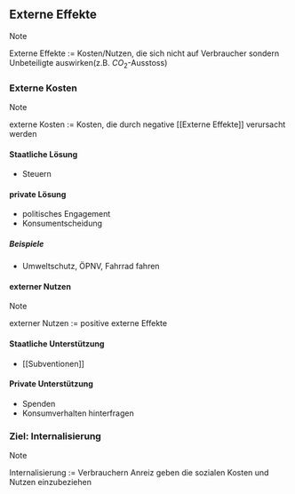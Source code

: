## Externe Effekte
> [!Note]
> Externe Effekte := Kosten/Nutzen, die sich nicht auf Verbraucher sondern Unbeteiligte auswirken(z.B. $CO_2$-Ausstoss)
<!--SR:!2024-10-08,1,230-->

### Externe Kosten
>[!Note]
>externe Kosten := Kosten, die durch negative [[Externe Effekte]] verursacht werden
<!--SR:!2024-10-11,4,270-->
#### Staatliche Lösung
- Steuern

#### private Lösung
- politisches Engagement
- Konsumentscheidung
##### Beispiele
- Umweltschutz, ÖPNV, Fahrrad fahren
#### externer Nutzen
>[!Note]
>externer Nutzen := positive externe Effekte
<!--SR:!2024-10-11,4,270-->
#### Staatliche Unterstützung
- [[Subventionen]]

#### Private Unterstützung
- Spenden
- Konsumverhalten hinterfragen 

### Ziel: Internalisierung
>[!Note]
>Internalisierung := Verbrauchern Anreiz geben die sozialen Kosten und Nutzen einzubeziehen
<!--SR:!2024-10-10,3,250-->

